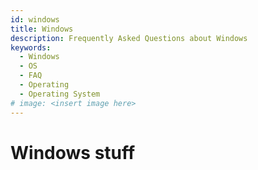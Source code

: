 ```yaml
---
id: windows
title: Windows
description: Frequently Asked Questions about Windows
keywords:
  - Windows
  - OS
  - FAQ
  - Operating
  - Operating System
# image: <insert image here>
---
```


# Windows stuff
